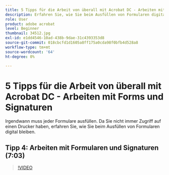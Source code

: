 ```yaml
---
title: 5 Tipps für die Arbeit von überall mit Acrobat DC - Arbeiten mit Forms und Signaturen
description: Erfahren Sie, wie Sie beim Ausfüllen von Formularen digital bleiben
role: User
product: adobe acrobat
level: Beginner
thumbnail: 34512.jpg
exl-id: e1dd4546-10ad-438b-9dae-31c4393353d8
source-git-commit: 018cbcfd1d1605a8ff175a0cda98f0bfb4d528a8
workflow-type: tm+mt
source-wordcount: '64'
ht-degree: 0%

---
```


# 5 Tipps für die Arbeit von überall mit Acrobat DC - Arbeiten mit Forms und Signaturen

Irgendwann muss jeder Formulare ausfüllen. Da Sie nicht immer Zugriff auf einen Drucker haben, erfahren Sie, wie Sie beim Ausfüllen von Formularen digital bleiben.

## Tipp 4: Arbeiten mit Formularen und Signaturen (7:03)

>[!VIDEO](https://video.tv.adobe.com/v/34512)
